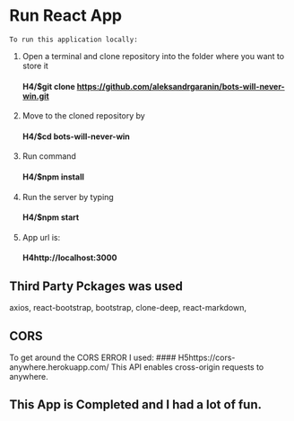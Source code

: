 # Run React App

    To run this application locally:

1. Open a terminal and clone repository into the folder where you want to store it 
    #### H4/$git clone https://github.com/aleksandrgaranin/bots-will-never-win.git
2. Move to the cloned repository by 
    #### H4/$cd bots-will-never-win
3. Run command 
    #### H4/$npm install
4. Run the server by typing 
    #### H4/$npm start
5. App url is:
    #### H4http://localhost:3000

## Third Party Pckages was used

axios, react-bootstrap, bootstrap, clone-deep, react-markdown,

## CORS 

To get around the CORS ERROR I used: 
    #### H5https://cors-anywhere.herokuapp.com/
This API enables cross-origin requests to anywhere.

## This App is Completed and I had a lot of fun.